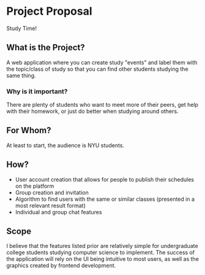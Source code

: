 # Project Proposal
Study Time!

## What is the Project?
A web application where you can create study "events" and label them with the topic/class of study so that you can find other students studying the same thing.

### Why is it important?
There are plenty of students who want to meet more of their peers, get help with their homework, or just do better when studying around others. 
## For Whom?
At least to start, the audience is NYU students. 
## How?
- User account creation that allows for people to publish their schedules on the platform 
- Group creation and invitation 
- Algorithm to find users with the same or similar classes (presented in a most relevant result format)
- Individual and group chat features
## Scope 
I believe that the features listed prior are relatively simple for undergraduate college students studying computer science to implement. The success of the application will rely on the UI being intuitive to most users, as well as the graphics created by frontend development. 

